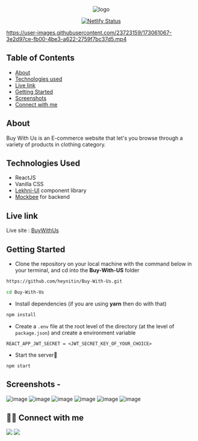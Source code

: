 <div align="center">

![logo](https://user-images.githubusercontent.com/23723159/173027188-ed4d4e10-cac7-445f-99e0-da560d2838ef.png)

[![Netlify Status](https://api.netlify.com/api/v1/badges/ce39af43-72a2-446a-8330-f534e715f36a/deploy-status)](https://app.netlify.com/sites/buy-with-us/deploys)
  
</div>


https://user-images.githubusercontent.com/23723159/173061067-3e2d97ce-fb00-4be3-a622-2759f7bc37d5.mp4



## Table of Contents

- [About](#about)
- [Technologies used](#technologies-used)
- [Live link](#live-link)
- [Getting Started](#getting-started)
- [Screenshots](#screenshots)
- [Connect with me](#-connect-with-me)

## About

Buy With Us is an E-commerce website that let's you browse through a variety of products in clothing category.

## Technologies Used

- ReactJS
- Vanilla CSS
- [Lekhni-UI](https://github.com/HeyNitin/Lekhni-UI) component library
- [Mockbee](https://github.com/neogcamp/mockBee) for backend

## Live link

Live site : [BuyWithUs](https://buy-with-us.netlify.app/)

## Getting Started

- Clone the repository on your local machine with the command below in your terminal, and cd into the **Buy-With-US** folder

```sh
https://github.com/heynitin/Buy-With-Us.git

cd Buy-With-Us
```

- Install dependencies (if you are using **yarn** then do with that)

```sh
npm install
```

- Create a `.env` file at the root level of the directory (at the level of `package.json`) and create a environment variable

```
REACT_APP_JWT_SECRET = <JWT_SECRET_KEY_OF_YOUR_CHOICE>
```

- Start the server🚀

```
npm start
```

## Screenshots -

![image](https://user-images.githubusercontent.com/23723159/173030740-dc1ca8f4-78c5-48f0-9225-90e4b0131849.png)
![image](https://user-images.githubusercontent.com/23723159/173030851-d29aa34f-410d-4658-ae0b-439d1ac7e091.png)
![image](https://user-images.githubusercontent.com/23723159/173030889-f8321bcc-983b-496a-8473-cf70d47e7c6a.png)
![image](https://user-images.githubusercontent.com/23723159/173030944-1ad2c7e4-436b-435a-8b95-f6e2a19e70cb.png)
![image](https://user-images.githubusercontent.com/23723159/173031166-5205cb6b-d5f4-4441-8719-e4a555d8b404.png)
![image](https://user-images.githubusercontent.com/23723159/173031139-885c81bf-e7d6-48df-9a40-a2ded0e67d4d.png)

## 👨‍💻 Connect with me

<a href="https://twitter.com/07_Nitin_07"><img src="https://img.shields.io/badge/Twitter-1DA1F2?style=for-the-badge&logo=twitter&logoColor=white"/></a>
<a href="https://www.linkedin.com/in/heynitin/"><img src="https://img.shields.io/badge/LinkedIn-0077B5?style=for-the-badge&logo=linkedin&logoColor=white"/></a>
